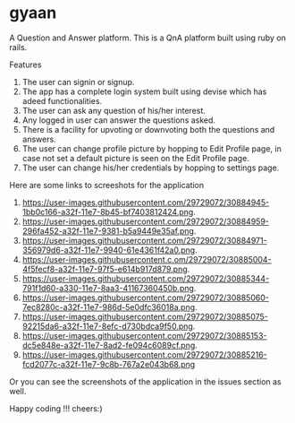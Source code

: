 # gyaan
A Question and Answer platform.
This is a QnA platform built using ruby on rails.

Features

   1. The user can signin or signup.
   2. The app has a complete login system built using devise which has adeed functionalities.
   3. The user can ask any question of his/her interest.
   4. Any  logged in user can answer the questions asked.
   5. There is a facility for upvoting or downvoting both the questions and answers. 
   6. The user can change profile picture by hopping to Edit Profile page, in case not set a default picture is seen on the Edit Profile page.         
   7. The user can change his/her credentials by hopping to settings page.

Here are some links to screeshots for the application

1. https://user-images.githubusercontent.com/29729072/30884945-1bb0c166-a32f-11e7-8b45-bf7403812424.png.
2. https://user-images.githubusercontent.com/29729072/30884959-296fa452-a32f-11e7-9381-b5a9449e35af.png.
3. https://user-images.githubusercontent.com/29729072/30884971-356979d6-a32f-11e7-9940-61e4361f42a0.png.
4. https://user-images.githubusercontent.c.om/29729072/30885004-4f5fecf8-a32f-11e7-97f5-e614b917d879.png.
5. https://user-images.githubusercontent.com/29729072/30885344-791f1d60-a330-11e7-8aa3-41167360450b.png.
6. https://user-images.githubusercontent.com/29729072/30885060-7ec8280c-a32f-11e7-986d-5e0dfc36018a.png.
7. https://user-images.githubusercontent.com/29729072/30885075-92215da6-a32f-11e7-8efc-d730bdca9f50.png.
8. https://user-images.githubusercontent.com/29729072/30885153-dc5e848e-a32f-11e7-8ad2-fe094c6089cf.png.
9. https://user-images.githubusercontent.com/29729072/30885216-fcd2077c-a32f-11e7-9c8b-767a2e043b68.png

Or you can see the screenshots of the application in the issues section as well.

Happy coding !!! cheers:)
